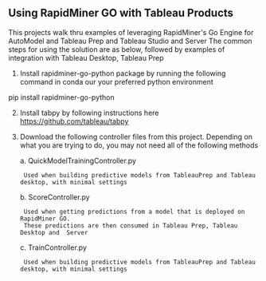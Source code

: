 ## Using RapidMiner GO with Tableau Products
This projects walk thru examples of leveraging RapidMiner's Go Engine for AutoModel and Tableau Prep and Tableau Studio and Server
The common steps for using the solution are as below, followed by examples of integration with Tableau Desktop, Tableau Prep   

1) Install rapidminer-go-python package by running the following command in conda our your preferred python environment

pip install rapidminer-go-python

2) Install tabpy by following instructions here https://github.com/tableau/tabpy

3) Download the following controller files from this project. Depending on what you are trying to do, you may not need all of the following methods



      a. QuickModelTrainingController.py
  
        Used when building predictive models from TableauPrep and Tableau desktop, with minimal settings
  
      b. ScoreController.py
      
        Used when getting predictions from a model that is deployed on RapidMiner GO.
        These predictions are then consumed in Tableau Prep, Tableau Desktop and  Server
  
      c. TrainController.py
      
        Used when building predictive models from TableauPrep and Tableau desktop, with minimal settings
  
  

    
